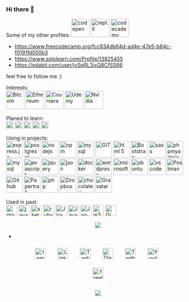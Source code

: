 ### Hi there 👋

Some of my other profiles:
<img src="https://www.vectorlogo.zone/logos/codepen/codepen-icon.svg" height="50" alt="codepen" />
<img src="https://www.vectorlogo.zone/logos/replit/replit-icon.svg" height="50" alt="repl.it" />
<img src="https://www.vectorlogo.zone/logos/codecademy/codecademy-ar21.svg" height="50" alt="codecademy" />
- https://www.freecodecamp.org/fcc834db64d-ad4e-47e5-b84c-f0191fd050b3
- https://www.sololearn.com/Profile/13825455
- https://edabit.com/user/jySqRL3ixQ8CfSS66


<!-- https://www.vectorlogo.zone/logos/codecademy/codecademy-icon.svg -->
<!-- https://www.vectorlogo.zone/logos/grasshopper/grasshopper-icon.svg -->

feel free to follow me :)

<!-- missing: Adobe, unreal-->



<p align="center">

<!-- 
<img src="https://www.vectorlogo.zone/logos/apple/apple-tile.svg" alt="apple" width="55" height="55"/> -->

</p>

<p>Interests: <br />
    <img src="https://www.vectorlogo.zone/logos/bitcoin/bitcoin-icon.svg" alt="Bitcoin" height="50" />
    <img src="https://www.vectorlogo.zone/logos/ethereum/ethereum-icon.svg" alt="Ethereum" height="50" />
    <img src="https://www.vectorlogo.zone/logos/coursera/coursera-icon.svg" alt="Coursera" height="50" />
    <img src="https://www.vectorlogo.zone/logos/udemy/udemy-icon.svg" alt="Udemy" height="50" />
    <img src="https://www.vectorlogo.zone/logos/nvidia/nvidia-icon.svg" alt="Nvidia" height="50" />
</p>


<p>Planed to learn:<br />
    <img src="https://www.vectorlogo.zone/logos/reactjs/reactjs-icon.svg" alt="react" height="20" />
    <img src="https://www.vectorlogo.zone/logos/vuejs/vuejs-ar21.svg" alt="Vuejs" height="20" />
    <img src="https://www.vectorlogo.zone/logos/angular/angular-icon.svg" alt="Angular" height="20" />
    <img src="https://www.vectorlogo.zone/logos/minecraft/minecraft-icon.svg" alt="Minecraft" height="20" />
    <img src="https://www.vectorlogo.zone/logos/unity3d/unity3d-icon.svg" alt="Unity" height="20" />
    <!-- <img src="https://www.vectorlogo.zone/logos/python/python-icon.svg" alt="python" width="55" height="55"/> -->
    <!-- <img src="https://www.vectorlogo.zone/logos/android/android-icon.svg" alt="android" width="55" height="55"/> -->
    <!-- <img src="https://www.vectorlogo.zone/logos/microsoft_azure/microsoft_azure-icon.svg" alt="azure" width="55" height="55"/>  -->
</p>


<p>Using in projects:<br />
    <img src="https://www.vectorlogo.zone/logos/expressjs/expressjs-icon.svg" alt="express.js" height="45" />
    <img src="https://www.vectorlogo.zone/logos/postgresql/postgresql-icon.svg" alt="postgresql" height="45" />
    <img src="https://www.vectorlogo.zone/logos/nodejs/nodejs-icon.svg" alt="nodejs" height="45" />
    <img src="https://www.vectorlogo.zone/logos/npmjs/npmjs-ar21.svg" alt="npm" height="45" />
    <img src="https://www.vectorlogo.zone/logos/mysql/mysql-ar21.svg" alt="mysql" height="45" />
    <img src="https://www.vectorlogo.zone/logos/git-scm/git-scm-icon.svg" alt="GIT" height="45" />
    <img src="https://www.vectorlogo.zone/logos/w3_html5/w3_html5-icon.svg" alt="html 5" height="45" />
    <img src="https://www.vectorlogo.zone/logos/getbootstrap/getbootstrap-icon.svg" alt="Bootstrap" height="45" />
    <img src="https://www.vectorlogo.zone/logos/sass-lang/sass-lang-icon.svg" alt="sass" height="45" />
    <img src="https://www.vectorlogo.zone/logos/phpmyadmin/phpmyadmin-icon.svg" alt="phpmyadmin" height="45" />
    <img src="https://www.vectorlogo.zone/logos/mysql/mysql-ar21.svg" alt="mysql" height="45" />
    <img src="https://www.vectorlogo.zone/logos/javascript/javascript-icon.svg" alt="javascript" height="45" />
    <img src="https://www.vectorlogo.zone/logos/jquery/jquery-icon" alt="jquery" height="45" />
    <img src="https://www.vectorlogo.zone/logos/json/json-ar21.svg" alt="json" height="45" />
    <img src="https://www.vectorlogo.zone/logos/docker/docker-official.svg" alt="docker" height="45" />
    <img src="https://www.vectorlogo.zone/logos/wordpress/wordpress-icon.svg" alt="wordpress" height="45" />
    <img src="https://www.vectorlogo.zone/logos/microsoft/microsoft-icon.svg" alt="microsoft" height="45" />
    <img src="https://www.vectorlogo.zone/logos/ubuntu/ubuntu-tile.svg" alt="ubuntu" height="45" />
    <img src="https://www.vectorlogo.zone/logos/visualstudio_code/visualstudio_code-icon.svg" alt="vs code"
        height="45" />
    <img src="https://www.vectorlogo.zone/logos/getpostman/getpostman-icon.svg" alt="Postman" height="45" />
    <img src="https://www.vectorlogo.zone/logos/github/github-icon.svg" alt="Github" height="45" />
    <img src="https://www.vectorlogo.zone/logos/papertrailapp/papertrailapp-icon.svg" alt="Papertrail" height="45" />
    <img src="https://www.vectorlogo.zone/logos/php/php-horizontal.svg" alt="php" height="45" />
    <img src="https://www.vectorlogo.zone/logos/dropbox/dropbox-icon.svg" alt="Dropbox" height="45" />
    <img src="https://www.vectorlogo.zone/logos/chocolatey/chocolatey-icon.svg" alt="chocolatey" height="45" />
    <img src="https://www.vectorlogo.zone/logos/gravatar/gravatar-icon.svg" alt="Gravatar" height="45" />
    </ p>



        
<!-- - 🔭 I’m currently working on ...
- 🌱 I’m currently learning ...
- 👯 I’m looking to collaborate on ...
- 🤔 I’m looking for help with ...
- 💬 Ask me about ...
- 📫 How to reach me: ...
- 😄 Pronouns: ...
- ⚡ Fun fact: ... -->


Used in past:<br />
<img src="https://www.vectorlogo.zone/logos/mongodb/mongodb-icon.svg" alt="mongodb" height="30"/>
<img src="https://www.vectorlogo.zone/logos/java/java-icon.svg" alt="java" height="30" />
<img src="https://www.vectorlogo.zone/logos/sketchapp/sketchapp-icon.svg" alt="sketch" height="30" />
<img src="https://www.vectorlogo.zone/logos/ruby-lang/ruby-lang-icon.svg" alt="ruby" height="30" />
<img src="https://www.vectorlogo.zone/logos/atlassian_jira/atlassian_jira-icon.svg" alt="Jira" height="30" />
<img src="https://www.vectorlogo.zone/logos/java/java-vertical.svg" alt="Java" height="30" />
<img src="https://www.vectorlogo.zone/logos/joomla/joomla-icon.svg" alt="Joomla" height="30" />
<img src="https://www.vectorlogo.zone/logos/w3c_xml/w3c_xml-icon.svg" alt="w3c" height="30" />
<img src="https://www.vectorlogo.zone/logos/gimp/gimp-icon.svg" alt="Gimp" height="30" />




<!-- source: https://github.com/anuraghazra/github-readme-stats -->
<p align="center"> <img
        src="https://github-readme-stats.vercel.app/api/top-langs/?username=itsAnyTime&langs_count=10&theme=chartreuse-dark&layout=compact" />
</p>


*

<!-- social media -->
<p align="center">
    <a href="https://www.instagram.com/itsanytime/" target="_blank"><img style="padding: 10px"
            src="https://www.vectorlogo.zone/logos/instagram/instagram-icon.svg" target="_blank" alt="Instagram"
            height="30" /></a>&nbsp;&nbsp;
    <a href="https://www.linkedin.com/in/itsanytime/" target="_blank"><img style="padding: 10px"
            src="https://www.vectorlogo.zone/logos/linkedin/linkedin-tile.svg" alt="LinkedIn"
            height="30" /></a>&nbsp;&nbsp;
    <a href="https://www.twitch.tv/itsanytime" target="_blank"><img style="padding: 10px"
            src="https://www.vectorlogo.zone/logos/twitch/twitch-icon.svg" alt="Twitch"
            height="30" /></a>&nbsp;&nbsp;
    <a href="https://discord.gg/DrUcjG6gkN" target="_blank"><img style="padding: 10px"
            src="https://www.vectorlogo.zone/logos/discordapp/discordapp-tile.svg" alt="Discord"
            height="30" /></a>&nbsp;&nbsp;
    <a href="https://twitter.com/spiderany" target="_blank"><img style="padding: 10px"
            src="https://www.vectorlogo.zone/logos/twitter/twitter-official.svg" alt="Twitter"
            height="30" /></a>&nbsp;&nbsp;
    <a href="https://www.youtube.com/channel/UCKLfVwCfdKRnt5ppD2kgQ2g" target="_blank"><img style="padding: 10px"
            src="https://www.vectorlogo.zone/logos/youtube/youtube-icon.svg" alt="Youtube"
            height="30" /></a>&nbsp;&nbsp;
</p>
<p align="center">
    <a href="https://www.itsanytime.de/" target="_blank"><img src="https://www.vectorlogo.zone/logos/freelancer/freelancer-icon.svg"
            alt="freelancer" height="30" /></a>
</p>

<p align="center">
    <br>
    <img src="https://profile-counter.glitch.me/itsAnyTime/count.svg" />
</p>